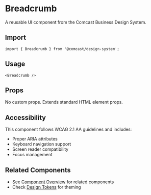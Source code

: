 # Breadcrumb

A reusable UI component from the Comcast Business Design System.

## Import

```tsx
import { Breadcrumb } from '@comcast/design-system';
```

## Usage

```tsx
<Breadcrumb />
```

## Props

No custom props. Extends standard HTML element props.
## Accessibility

This component follows WCAG 2.1 AA guidelines and includes:

- Proper ARIA attributes
- Keyboard navigation support
- Screen reader compatibility
- Focus management

## Related Components

- See [Component Overview](/docs/components) for related components
- Check [Design Tokens](/docs/tokens) for theming
